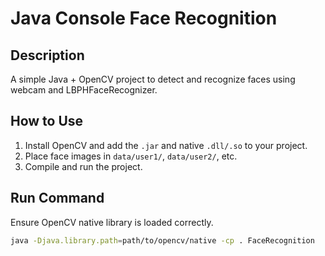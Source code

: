 # Java Console Face Recognition

## Description
A simple Java + OpenCV project to detect and recognize faces using webcam and LBPHFaceRecognizer.

## How to Use
1. Install OpenCV and add the `.jar` and native `.dll/.so` to your project.
2. Place face images in `data/user1/`, `data/user2/`, etc.
3. Compile and run the project.

## Run Command
Ensure OpenCV native library is loaded correctly.

```bash
java -Djava.library.path=path/to/opencv/native -cp . FaceRecognition
```
